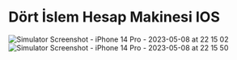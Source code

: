# Dört İslem Hesap Makinesi IOS

![Simulator Screenshot - iPhone 14 Pro - 2023-05-08 at 22 15 02](https://user-images.githubusercontent.com/55911470/236913330-75be39c6-6053-411f-ac12-4bb2ca6fdf76.png)
![Simulator Screenshot - iPhone 14 Pro - 2023-05-08 at 22 15 50](https://user-images.githubusercontent.com/55911470/236913337-fc192d88-2259-4db8-a144-2086d5df8aa4.png)
